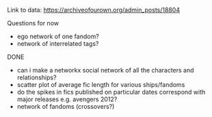 
Link to data: https://archiveofourown.org/admin_posts/18804

Questions for now
* ego network of one fandom?
* network of interrelated tags?

DONE
* can i make a networkx social network of all the characters and relationships?
* scatter plot of average fic length for various ships/fandoms
* do the spikes in fics published on particular dates correspond with major releases e.g. avengers 2012?
* network of fandoms (crossovers?)
